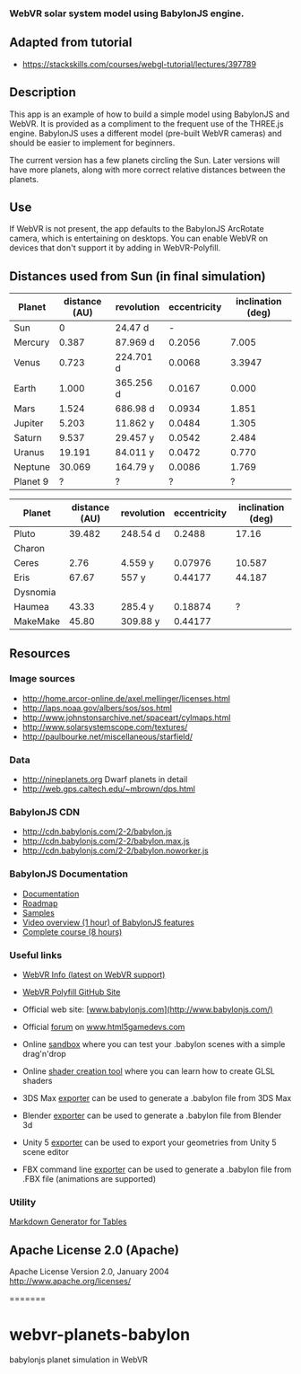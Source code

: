 
### WebVR solar system model using BabylonJS engine.

## Adapted from tutorial
- https://stackskills.com/courses/webgl-tutorial/lectures/397789

## Description
This app is an example of how to build a simple model using BabylonJS and WebVR. It is provided as a compliment to the frequent use of the THREE.js engine. BabylonJS uses a different model (pre-built WebVR cameras) and should be easier to implement for beginners.

The current version has a few planets circling the Sun. Later versions will have more planets, along with more correct relative distances between the planets.

## Use

If WebVR is not present, the app defaults to the BabylonJS ArcRotate camera, which is entertaining on desktops. You can enable WebVR on devices that don't support it by adding in WebVR-Polyfill.

## Distances used from Sun (in final simulation)

| Planet   	| distance (AU) 	| revolution 	| eccentricity 	| inclination (deg) 	|
|----------	|---------------	|------------	|--------------	|-------------------	|
| Sun      	|             0 	|    24.47 d 	|       -      	|                   	|
| Mercury  	|         0.387 	|   87.969 d 	|       0.2056 	|             7.005 	|
| Venus    	|         0.723 	|  224.701 d 	|       0.0068 	|            3.3947 	|
| Earth    	|         1.000 	|  365.256 d 	|       0.0167 	|             0.000 	|
| Mars     	|         1.524 	|   686.98 d 	|       0.0934 	|             1.851 	|
| Jupiter  	|         5.203 	|   11.862 y 	|       0.0484 	|             1.305 	|
| Saturn   	|         9.537 	|   29.457 y 	|       0.0542 	|             2.484 	|
| Uranus   	|        19.191 	|   84.011 y 	|       0.0472 	|             0.770 	|
| Neptune  	|        30.069 	|   164.79 y 	|       0.0086 	|             1.769 	|
| Planet 9 	|       ?       	|      ?     	|       ?      	|         ?         	|


| Planet   	| distance (AU) 	| revolution 	| eccentricity 	| inclination (deg) 	|
|----------	|---------------	|------------	|--------------	|-------------------	|
| Pluto    	| 39.482        	| 248.54 d   	| 0.2488       	| 17.16             	|
| Charon   	|               	|            	|              	|                   	|
| Ceres    	| 2.76          	| 4.559 y    	| 0.07976      	| 10.587            	|
| Eris     	| 67.67         	| 557 y      	| 0.44177      	| 44.187            	|
| Dysnomia 	|               	|            	|              	|                   	|
| Haumea   	| 43.33         	| 285.4 y    	| 0.18874      	| ?                 	|
| MakeMake 	| 45.80         	| 309.88 y   	| 0.44177      	|                   	|

## Resources

### Image sources
- http://home.arcor-online.de/axel.mellinger/licenses.html
- http://laps.noaa.gov/albers/sos/sos.html
- http://www.johnstonsarchive.net/spaceart/cylmaps.html
- http://www.solarsystemscope.com/textures/
- http://paulbourke.net/miscellaneous/starfield/


### Data 
 - http://nineplanets.org
 Dwarf planets in detail
 - http://web.gps.caltech.edu/~mbrown/dps.html

### BabylonJS CDN
- http://cdn.babylonjs.com/2-2/babylon.js
- http://cdn.babylonjs.com/2-2/babylon.max.js
- http://cdn.babylonjs.com/2-2/babylon.noworker.js

### BabylonJS Documentation
- [Documentation](http://doc.babylonjs.com)
- [Roadmap](http://doc.babylonjs.com/generals/Roadmap)
- [Samples](https://github.com/BabylonJS/Samples)
- [Video overview (1 hour) of BabylonJS features](http://www.youtube.com/watch?v=z80TYMqsdEM)
- [Complete course (8 hours)](http://www.microsoftvirtualacademy.com/training-courses/introduction-to-webgl-3d-with-html5-and-babylon-js)

### Useful links

 - [WebVR Info (latest on WebVR support)](http://webvr.info)
 - [WebVR Polyfill GitHub Site](https://github.com/googlevr/webvr-polyfill)

 - Official web site: [www.babylonjs.com](http://www.babylonjs.com/)

 - Official [forum](http://www.html5gamedevs.com/forum/16-babylonjs/) on www.html5gamedevs.com

 - Online [sandbox](http://www.babylonjs.com/sandbox) where you can test your .babylon scenes with a simple drag'n'drop

 - Online [shader creation tool](http://www.babylonjs.com/cyos/) where you can learn how to create GLSL shaders

 - 3DS Max [exporter](https://github.com/BabylonJS/Babylon.js/tree/master/Exporters/3ds%20Max) can be used to generate a .babylon file from 3DS Max

 - Blender [exporter](https://github.com/BabylonJS/Babylon.js/tree/master/Exporters/Blender) can be used to generate a .babylon file from Blender 3d

 - Unity 5 [exporter](https://github.com/BabylonJS/Babylon.js/tree/master/Exporters/Unity%205) can be used to export your geometries from Unity 5 scene editor

 - FBX command line [exporter](https://github.com/BabylonJS/Babylon.js/tree/master/Exporters/FBX) can be used to generate a .babylon file from .FBX file (animations are supported)

### Utility

 [Markdown Generator for Tables](http://www.tablesgenerator.com/markdown_tables#)

## Apache License 2.0 (Apache)

Apache License
Version 2.0, January 2004
http://www.apache.org/licenses/

=======
# webvr-planets-babylon
babylonjs planet simulation in WebVR
